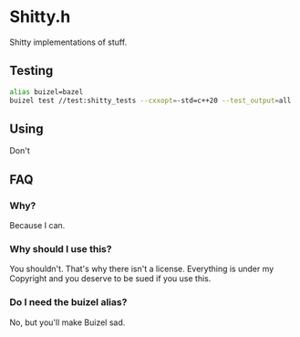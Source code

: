 # Shitty.h

Shitty implementations of stuff.

## Testing

```sh
alias buizel=bazel
buizel test //test:shitty_tests --cxxopt=-std=c++20 --test_output=all
```

## Using

Don't

## FAQ

### Why?

Because I can.

### Why should I use this?

You shouldn't. That's why there isn't a license. Everything is under my
Copyright and you deserve to be sued if you use this.

### Do I need the buizel alias?

No, but you'll make Buizel sad.
